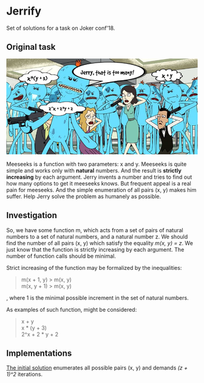 # Jerrify
Set of solutions for a task on Joker conf'18.

## Original task
![Preview image](preview.png)

Meeseeks is a function with two parameters: x and y. Meeseeks is quite simple and works only with **natural** numbers. And the result is **strictly increasing** by each argument. Jerry invents a number and tries to find out how many options to get it meeseeks knows. But frequent appeal is a real pain for meeseeks. And the simple enumeration of all pairs (x, y) makes him suffer. Help Jerry solve the problem as humanely as possible.

## Investigation
So, we have some function m, which acts from a set of pairs of natural numbers to a set of natural numbers, and a natural number z. We should find the number of all pairs (x, y) which satisfy the equality *m(x, y) = z*. We just know that the function is strictly increasing by each argument. The number of function calls should be minimal.

Strict increasing of the function may be formalized by the inequalities:
> m(x + 1, y) > m(x, y)  
> m(x, y + 1) > m(x, y)  

, where 1 is the minimal possible increment in the set of natural numbers.

As examples of such function, might be considered:
> x + y  
> x * (y + 3)  
> 2^x + 2 * y + 2  

## Implementations
[The initial solution](src/main/java/com/jerrify/Jerrify0.java) enumerates all possible pairs (x, y) and demands *(z + 1)^2* iterations.
